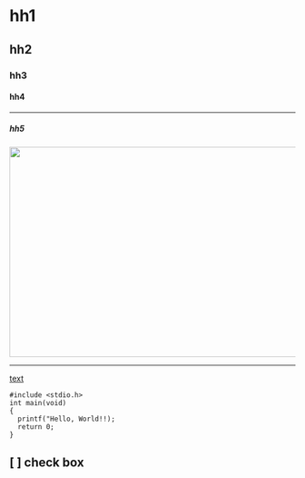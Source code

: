 # hh1
## hh2
### hh3
#### hh4
---
##### hh5
<img src="https://images.unsplash.com/photo-1688934728322-597cbe61ef57?ixlib=rb-4.0.3&ixid=M3wxMjA3fDB8MHxwaG90by1wYWdlfHx8fGVufDB8fHx8fA%3D%3D&auto=format&fit=crop&w=1470&q=80" width="700" height="370">

</br>

---

[text](https://unsplash.com/ko/%EC%82%AC%EC%A7%84/CHq2P3N_GGQ)

```
#include <stdio.h>
int main(void)
{
  printf("Hello, World!!);
  return 0;
}

```

[ ] check box
</br>
---
